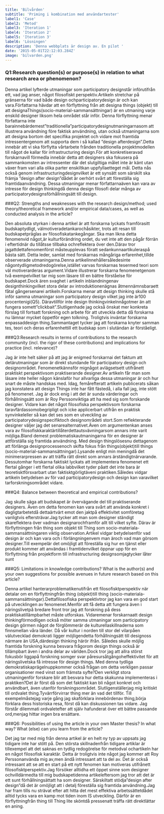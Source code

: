 ```yaml
---
title: 'Bilvården'
subtitle: 'Priming i kombination med användartester'
label1: 'Case'
label2: 'Metod'
label3: 'Iteration 1'
label4: 'Iteration 2'
label5: 'Iteration 3'
label6: 'Lösningen'
description: 'Denna webbplats är design av. En pilot '
date: '2015-05-01T22:12:03.284Z'
image: 'bilvarden.png'
---
```


### Q1:Research question(s) or purpose(s) in relation to what research area or phenomenon?

Denna artikel lyfterde utmaningar som participatory designstår införutifrån ett, vad jag anser, något filosofiskt perspektiv.Artikeln stretchar på gränserna för vad både design ochparticipatorydesign är och kan vara.Författarna hävdar att en förflyttning från att designa things (objekt) till att designaThings(socio-material-sammansättningar) är en utmaning varje enskild designer liksom hela området står inför. Denna förflyttning menar författarna inte barainnebärdemest”traditionella”participatorydesignutmaningarnasom att illustrera användning före faktisk användning, utan också utmaningarna som att designa bortom det specifika projektet och vidare mot framtida intressentergenom att supporta dem i så kallad ”design afterdesign”.Detta innebär att vi ska förflytta vårtarbete frånden traditionella projektmodellen till något de kallar för infrastructuring design.För att konkretiseravad forskarnavill förmedla innebär detta att designers ska fokusera på sammankomsten av intressenter där det slutgiltiga målet inte är känt utan växer fram vari alla olika parter enskiltkan uppfyllaetteget mål. Detta nås också genom infrastructuringdesignvilket är ett synsätt som särskilt ska främja ”design after design”dådet är oerhört svårt att föreställa sig framtidaanvändning. Dessa utmaningar menar författarnaäven kan vara av intresse för design thinkingdå denna design filosofi delar många av participatorydesignsförhållningsätt till design.

###Q2: Strengths and weaknesses with the research design/method; used theory/theoretical framework and/or empirical data/cases, as well as conducted analysis in the article?

Den absoluta styrkan i denna artikel är att forskarna lyckats framförasitt budskaptydligt, välmotiveradetankarochåsikter, trots att resan till budskapetpräglas av filosofiskatankegångar. Ska man likna detta fenomenvid något,är kulturförändring ordet, du vet inte att den pågår förrän i eftertidnär du tillåtsse tillbaka ochreflektera över den.Därav tror jagattdettafenomenförst måsteupplevas föratt sedankunnaartikuleraspå bästa sätt. Detta leder, samlat med forskarnas mångåriga erfarenhet,tillde observerade utmaningarna.Denna artikelinnehållersåledesinte någontydligmetodredogörelse,istället varvas forskarnas tesermed teori som väl motiverarderas argument.Vidare illustrerar forskarna fenomenetgenom två exempelvilket tar mig som läsare till en bättre förståelse för budskapet.Dock ären svaghet i artikeln inblandningenav designthinkingvilket stora delar av introduktionenägnas åtmennämnsbaraett fåtal gångersenarei artikeln.Forskarna menar att design thinking skulle stå inför samma utmaningar som participatory design vilket jag inte är100 procentenigi(Q5). Däravtillför inte design thinkingvinkelnnågotmer än att fungera somett”clickbait”.Slutligenhade jag också önskat mer konkreta förslag till fortsatt forskning och arbete för att utveckla detta då forskarna nu lämnar mycket öppetför egen tolkning. Troligtvis inväntar forskarna enpassaddesign thing.Sammantaget tycker jag att forskarna knyter samman tes, teori och deras erfarenhettill ett budskap som i slutändan är förståeligt.

###Q3:Research results in terms of contributions to the research community (incl. the rigor of these contributions) and implications for practice (incl. relevance)?

Jag är inte helt säker på att jag är enigmed forskarnai det faktum att detärutmaningar som är direkt stundande för participatory design och designområdet. Fenomenetkännsför mignågot avlägsetsett utifrånett praktiskt perspektivsom praktiserande designer.Av artikeln får man som läsare inte heller någon känslaför hur allvarliga dessa utmaningar är och hur snart de måste handskas med. Idag, femårefteratt artikeln publicerats såkan jag konstatera att design Things inte har fått fästedå, i alla fall jag, inte stött på fenomenet. Jag är dock enig i att det är sunda värderingar och förhållningsätt som är
Roy Perssonviktiga att ha med sig som forskande designer. Vidare kan det något filosofiska perspektivsom forskarna taravfärdassomobegripligt och icke applicerbart utifrån en praktisk synvinkeleller så kan det ses som en utveckling av participatorydesignspecifiktoch designområdeti stort.Som reflekterande designer väljer jag det senarealternativet.Även om argumentenkan anses vara av filosofiskkaraktärtillåterdettautsvävningarsom annars inte varit möjliga.Bland demest problematiskautmaningarna för en designer är attförställa sig framtida användning. Med design thingslösesnu dettagenom att förlänga designprocessenoch skifta fokus från things(objekt)till things (socio-material-sammansättningar).Lysande enligt min meningdå det minimerarpressen av att träffa rätt direkt som annars ärständigtnärvarande. Dessutomhar forskarna faktiskt lyckats att implementera fenomenet ett flertal gånger i ett flertal olika labbvilket tyder påatt det inte bara är teoretisktförsvarbart utan faktisktgörligtäveni praktiken.Således vidgar artikeln betydelsen av för vad participatorydesign och design kan varavilket tarforskningsområdet vidare.

###Q4: Balance between theoretical and empirical contributions?

Jag skulle säga att budskapet är övervägande del till praktiserande designers. Även om detta fenomen kan vara svårt att använda konkret i dagligtarbetetdå dettaärtvärt emot den jaktpå effektivitet somföretag vanligtvis eftersträvar.Jag tycker att man som designer ständigt skareflektera över vadman designarochframför allt till vilket syfte. Därav är förflyttningen från thing som objekt till Thing som socio-materiala-sammansättningaren viktig observation.Artikel vidgar betydelsenför vad design är och kan vara och i förlängningenvem man äroch vad man görsom designer.Till exempelär det omöjligt att föreställa sig hur en tjänst eller produkt kommer att användas i framtidenvilket öppnar upp för en förflyttning från projektform till infrastructuring designsomjagtycker låter sunt

###Q5: Limitations in knowledge contributions? What is the author(s) and your own suggestions for possible avenues in future research based on this article?

Denna artikel hanterarproblematikenutifrån ett filosofisktperspektiv när detalar om en förflyttningfrån thing (objekt)till thing (socio-materiala-sammansättningar).Dettafilosofiska perspektivtror jag kan vara en god start på utvecklingen av fenomenet.Menför att få detta att fungera även i näringslivetpå bredare front tror jag att forskning på dess praktiskatillämpbarhet måste utforskas. Vidaremenar forskarnaatt design thinkingförmodligen också möter samma utmaningar som participatory design görmen något de förglömmerär de kulturellaskillnaderna som finnsmellan våra länder. Då vår kultur i norden till stor del vilarpåen välutvecklad demokrati ligger möjligendetta förhållningsätt till designoss närmare än USA,därdesign thinking härör ifrån. Således skulle möjlig framtida forskning kunna besvara frågorom design things också är tillämpbart även i andra delar av världen.Dock tror jag att allra störst fokusbör liggapå forskning somger svar påresursåtgångoheffektivitet för att näringslivetska få intresse för design things. Med denna tydliga demokratiskaprägelnuppkommer också frågan om detta verkligen passar organisationer med vinst som främsta syfte?Den verkligt stora utmaningenför forskare blir att besvara hur detta skakunna implementeras i praktiken?Det är först då som det faktiskt kan bli något konkret och användbart, även utanför forskningsområdet. Slutligenställerjag mig kritiskt till ordvalet thing.Tyvärrförvirrar thing mer än vad det tillför. Till exempelmåstejag varje gång jag skaförklara innebördenav thing,börja förklara dess historiska resa, först då kan diskussionen tas vidare. Jag förstår dilemmati ordvaletefter att själv hafunderat över ett bättre passande ord,menjag hittar ingen bra ersättare.

###Q6: Possibilities of using the article in your own Master thesis? In what way? What (else) can you learn from the article?

Det jag tar med mig från denna artikel är en helt ny typ av uppsats jag tidigare inte har stött på. Den största skillnadenfrån tidigare artiklar är tillexempel att det saknas en tydlig redogörelse för metodval ochartikeln har en något filosofisk karaktär. Detta är troligtvis inte något jag kommer att
Roy Perssonanvända mig av,men ändå intressant att ta del av. Det är också intressant att se att en start på ett nytt fenomen kan motiveras utifrånett filosofisktperspektiv.Jag försöker alltidha ett öppet sinne som designer ochvilldärmedta till mig budskapetidenna artikeleftersom jag tror att det är ett sunt förhållningsättatt ha som designer. Särskiltatt stödja”design after design”då det är omöjligt att i detalj föreställa sig framtida användning.Jag har fram tills nu strävat efter att hitta det mest effektiva arbetssättetdådet alltid tycks vara en kamp mot tiden inom IS utveckling. Därför är en förflyttningfrån thing till Thing lite sköntdå pressenatt träffa rätt direktlättar en aning.

